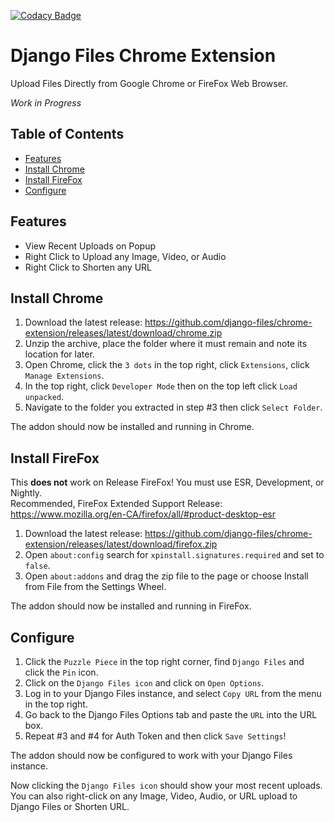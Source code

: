 [![Codacy Badge](https://app.codacy.com/project/badge/Grade/7842944ada6b4c7ebb4f9dc83ed6a654)](https://app.codacy.com/gh/django-files/chrome-extension/dashboard?utm_source=gh&utm_medium=referral&utm_content=&utm_campaign=Badge_grade)
# Django Files Chrome Extension

Upload Files Directly from Google Chrome or FireFox Web Browser.

_Work in Progress_

## Table of Contents

*   [Features](#features)
*   [Install Chrome](#install-chrome)
*   [Install FireFox](#install-firefox)
*   [Configure](#configure)

## Features

-   View Recent Uploads on Popup
-   Right Click to Upload any Image, Video, or Audio
-   Right Click to Shorten any URL

## Install Chrome

1.  Download the latest release: https://github.com/django-files/chrome-extension/releases/latest/download/chrome.zip
1.  Unzip the archive, place the folder where it must remain and note its location for later.
1.  Open Chrome, click the `3 dots` in the top right, click `Extensions`, click `Manage Extensions`.
1.  In the top right, click `Developer Mode` then on the top left click `Load unpacked`.
1.  Navigate to the folder you extracted in step #3 then click `Select Folder`.

The addon should now be installed and running in Chrome. 

## Install FireFox

This **does not** work on Release FireFox! You must use ESR, Development, or Nightly.  
Recommended, FireFox Extended Support Release: https://www.mozilla.org/en-CA/firefox/all/#product-desktop-esr  

1.  Download the latest release: https://github.com/django-files/chrome-extension/releases/latest/download/firefox.zip
1.  Open `about:config` search for `xpinstall.signatures.required` and set to `false`.
1.  Open `about:addons` and drag the zip file to the page or choose Install from File from the Settings Wheel.

The addon should now be installed and running in FireFox.


## Configure

1.  Click the `Puzzle Piece` in the top right corner, find `Django Files` and click the `Pin` icon.
1.  Click on the `Django Files icon` and click on `Open Options`.
1.  Log in to your Django Files instance, and select `Copy URL` from the menu in the top right.
1.  Go back to the Django Files Options tab and paste the `URL` into the URL box.
1.  Repeat #3 and #4 for Auth Token and then click `Save Settings`!

The addon should now be configured to work with your Django Files instance.

Now clicking the `Django Files icon` should show your most recent uploads.  
You can also right-click on any Image, Video, Audio, or URL upload to Django Files or Shorten URL.  
